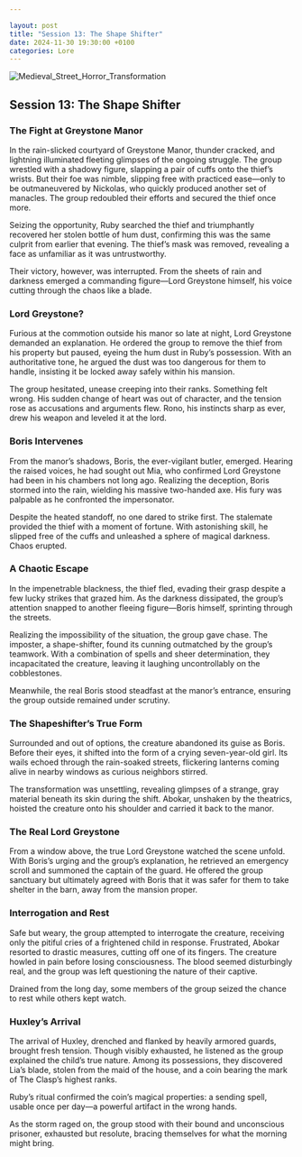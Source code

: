 ```yaml
---

layout: post  
title: "Session 13: The Shape Shifter"  
date: 2024-11-30 19:30:00 +0100  
categories: Lore  
---
```


![Medieval_Street_Horror_Transformation](https://github.com/user-attachments/assets/78978228-9a94-4e5f-b3f3-f7db8f54abc0)


## **Session 13: The Shape Shifter**

### **The Fight at Greystone Manor**

In the rain-slicked courtyard of Greystone Manor, thunder cracked, and lightning illuminated fleeting glimpses of the ongoing struggle. The group wrestled with a shadowy figure, slapping a pair of cuffs onto the thief’s wrists. But their foe was nimble, slipping free with practiced ease—only to be outmaneuvered by Nickolas, who quickly produced another set of manacles. The group redoubled their efforts and secured the thief once more.  

Seizing the opportunity, Ruby searched the thief and triumphantly recovered her stolen bottle of hum dust, confirming this was the same culprit from earlier that evening. The thief’s mask was removed, revealing a face as unfamiliar as it was untrustworthy.  

Their victory, however, was interrupted. From the sheets of rain and darkness emerged a commanding figure—Lord Greystone himself, his voice cutting through the chaos like a blade.  

### **Lord Greystone?**

Furious at the commotion outside his manor so late at night, Lord Greystone demanded an explanation. He ordered the group to remove the thief from his property but paused, eyeing the hum dust in Ruby’s possession. With an authoritative tone, he argued the dust was too dangerous for them to handle, insisting it be locked away safely within his mansion.  

The group hesitated, unease creeping into their ranks. Something felt wrong. His sudden change of heart was out of character, and the tension rose as accusations and arguments flew. Rono, his instincts sharp as ever, drew his weapon and leveled it at the lord.  

### **Boris Intervenes**

From the manor’s shadows, Boris, the ever-vigilant butler, emerged. Hearing the raised voices, he had sought out Mia, who confirmed Lord Greystone had been in his chambers not long ago. Realizing the deception, Boris stormed into the rain, wielding his massive two-handed axe. His fury was palpable as he confronted the impersonator.  

Despite the heated standoff, no one dared to strike first. The stalemate provided the thief with a moment of fortune. With astonishing skill, he slipped free of the cuffs and unleashed a sphere of magical darkness. Chaos erupted.  

### **A Chaotic Escape**

In the impenetrable blackness, the thief fled, evading their grasp despite a few lucky strikes that grazed him. As the darkness dissipated, the group’s attention snapped to another fleeing figure—Boris himself, sprinting through the streets.  

Realizing the impossibility of the situation, the group gave chase. The imposter, a shape-shifter, found its cunning outmatched by the group’s teamwork. With a combination of spells and sheer determination, they incapacitated the creature, leaving it laughing uncontrollably on the cobblestones.  

Meanwhile, the real Boris stood steadfast at the manor’s entrance, ensuring the group outside remained under scrutiny.  

### **The Shapeshifter’s True Form**

Surrounded and out of options, the creature abandoned its guise as Boris. Before their eyes, it shifted into the form of a crying seven-year-old girl. Its wails echoed through the rain-soaked streets, flickering lanterns coming alive in nearby windows as curious neighbors stirred.  

The transformation was unsettling, revealing glimpses of a strange, gray material beneath its skin during the shift. Abokar, unshaken by the theatrics, hoisted the creature onto his shoulder and carried it back to the manor.  

### **The Real Lord Greystone**

From a window above, the true Lord Greystone watched the scene unfold. With Boris’s urging and the group’s explanation, he retrieved an emergency scroll and summoned the captain of the guard. He offered the group sanctuary but ultimately agreed with Boris that it was safer for them to take shelter in the barn, away from the mansion proper.  

### **Interrogation and Rest**

Safe but weary, the group attempted to interrogate the creature, receiving only the pitiful cries of a frightened child in response. Frustrated, Abokar resorted to drastic measures, cutting off one of its fingers. The creature howled in pain before losing consciousness. The blood seemed disturbingly real, and the group was left questioning the nature of their captive.  

Drained from the long day, some members of the group seized the chance to rest while others kept watch.  

### **Huxley’s Arrival**

The arrival of Huxley, drenched and flanked by heavily armored guards, brought fresh tension. Though visibly exhausted, he listened as the group explained the child’s true nature. Among its possessions, they discovered Lia’s blade, stolen from the maid of the house, and a coin bearing the mark of The Clasp’s highest ranks.  

Ruby’s ritual confirmed the coin’s magical properties: a sending spell, usable once per day—a powerful artifact in the wrong hands.  

As the storm raged on, the group stood with their bound and unconscious prisoner, exhausted but resolute, bracing themselves for what the morning might bring.  
